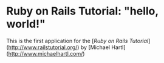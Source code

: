 #  Ruby on Rails Tutorial: "hello, world!"
This is the first application for the [*Ruby on Rails Tutorial*] (http://www.railstutorial.org/) by [Michael Hartl] (http://www.michaelhartl.com/)